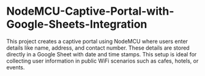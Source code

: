 # NodeMCU-Captive-Portal-with-Google-Sheets-Integration
This project creates a captive portal using NodeMCU where users enter details like name, address, and contact number. These details are stored directly in a Google Sheet with date and time stamps. This setup is ideal for collecting user information in public WiFi scenarios such as cafes, hotels, or events.
